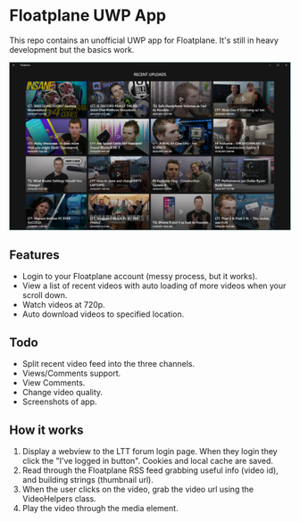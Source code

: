 # Floatplane UWP App

This repo contains an unofficial UWP app for Floatplane. It's still in heavy development but the basics work.

![Screenshot of app](screenshot-floatplane.png)

## Features
- Login to your Floatplane account (messy process, but it works).
- View a list of recent videos with auto loading of more videos when your scroll down.
- Watch videos at 720p.
- Auto download videos to specified location.

## Todo
- Split recent video feed into the three channels.
- Views/Comments support.
- View Comments.
- Change video quality.
- Screenshots of app.

## How it works
1. Display a webview to the LTT forum login page. When they login they click the "I've logged in button". Cookies and local cache are saved.
2. Read through the Floatplane RSS feed grabbing useful info (video id), and building strings (thumbnail url).
3. When the user clicks on the video, grab the video url using the VideoHelpers class. 
4. Play the video through the media element.
